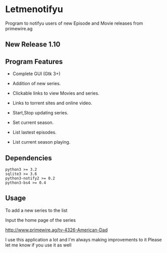 Letmenotifyu
=============


Program to notifyu users of new Episode and Movie releases from primewire.ag


New Release 1.10
-----------------------------

Program Features
------------------------------
- Complete GUI (Gtk 3+)

- Addition of new series.

- Clickable links to view Movies and series.

- Links to torrent sites and online video.

- Start,Stop updating series.

- Set current season.

- List lastest episodes.

- List current season playing.



Dependencies
----------------------
    python3 >= 3.2
    sqlite3 >= 3.6
    python3-notify2 >= 0.2
    python3-bs4 >= 0.4

Usage
-------------------------------------
To add a new series to the list

Input the home page of the series

http://www.primewire.ag/tv-4326-American-Dad






I use this application a lot and I'm always making improvements to it
Please let me know if you use it as well

